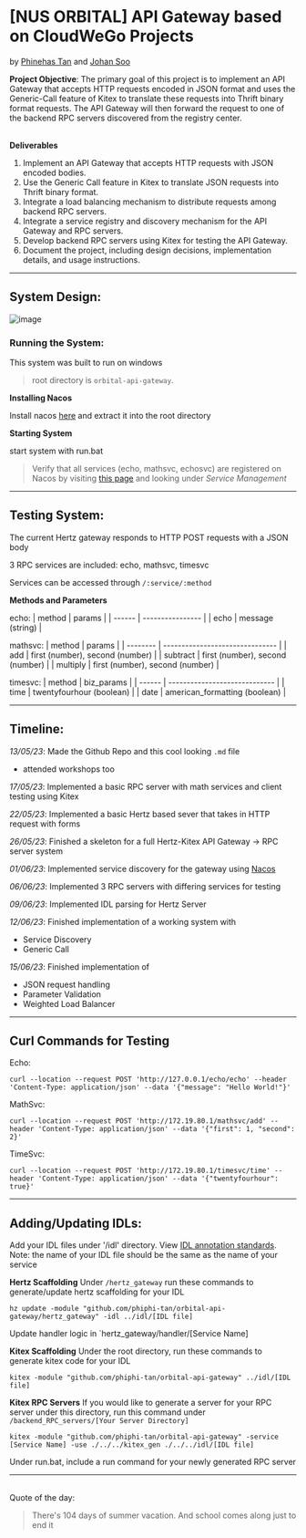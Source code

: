 <h1> [NUS ORBITAL] API Gateway based on CloudWeGo Projects</h1>

by [Phinehas Tan](https://github.com/phiphi-tan/ "also known as Phi Phi") and [Johan Soo](https://github.com/delishad21 "pronounced Yo-han")


**Project Objective**: The primary goal of this project is to implement an API Gateway that accepts HTTP requests encoded in JSON format and uses the Generic-Call feature of Kitex to translate these requests into Thrift binary format requests. The API Gateway will then forward the request to one of the backend RPC servers discovered from the registry center. 

\
**Deliverables**
1. Implement an API Gateway that accepts HTTP requests with JSON encoded bodies.
2. Use the Generic Call feature in Kitex to translate JSON requests into Thrift binary
format.
3. Integrate a load balancing mechanism to distribute requests among backend RPC
servers.
4. Integrate a service registry and discovery mechanism for the API Gateway and RPC
servers.
5. Develop backend RPC servers using Kitex for testing the API Gateway.
6. Document the project, including design decisions, implementation details, and usage
instructions.
___

**<h2>System Design:</h2>**

![image](https://github.com/phiphi-tan/orbital-api-gateway/assets/103935416/7c8e00ef-eaea-4f5d-acc3-b52bd9eed8f9)

**<h3>Running the System:</h3>**
This system was built to run on windows

> root directory is ```orbital-api-gateway```.

**Installing Nacos**

Install nacos [here](https://github.com/alibaba/nacos/releases) and extract it into the root directory

**Starting System**

start system with run.bat

> Verify that all services (echo, mathsvc, echosvc) are registered on Nacos by visiting [this page](http://127.0.0.1:8848/nacos) and looking under *Service Management*
___

**<h2>Testing System:</h2>**

The current Hertz gateway responds to HTTP POST requests with a JSON body

3 RPC services are included: echo, mathsvc, timesvc

Services can be accessed through ```/:service/:method```

**Methods and Parameters**

echo:
| method | params           |
| ------ | ---------------- |
| echo   | message (string) |

mathsvc:
| method   | params                          |
| -------- | ------------------------------- |
| add      | first (number), second (number) |
| subtract | first (number), second (number) |
| multiply | first (number), second (number) |

timesvc:
| method | biz_params                    |
| ------ | ----------------------------- |
| time   | twentyfourhour (boolean)      |
| date   | american_formatting (boolean) |
___

**<h2>Timeline:</h2>**

*13/05/23*: Made the Github Repo and this cool looking `.md` file
- attended workshops too

*17/05/23*: Implemented a basic RPC server with math services and client testing using Kitex

*22/05/23*: Implemented a basic Hertz based sever that takes in HTTP request with forms

*26/05/23*: Finished a skeleton for a full Hertz-Kitex API Gateway -> RPC server system

*01/06/23*: Implemented service discovery for the gateway using [Nacos](https://nacos.io/en-us/)

*06/06/23*: Implemented 3 RPC servers with differing services for testing

*09/06/23*: Implemented IDL parsing for Hertz Server

*12/06/23*: Finished implementation of a working system with 
- Service Discovery
- Generic Call

*15/06/23*: Finished implementation of
- JSON request handling
- Parameter Validation
- Weighted Load Balancer
___

**<h2>Curl Commands for Testing</h2>**

Echo:
```shell
curl --location --request POST 'http://127.0.0.1/echo/echo' --header 'Content-Type: application/json' --data '{"message": "Hello World!"}'
```

MathSvc:
```shell
curl --location --request POST 'http://172.19.80.1/mathsvc/add' --header 'Content-Type: application/json' --data '{"first": 1, "second": 2}'
```

TimeSvc:
```shell
curl --location --request POST 'http://172.19.80.1/timesvc/time' --header 'Content-Type: application/json' --data '{"twentyfourhour": true}'
```
___

**<h2>Adding/Updating IDLs:</h2>**

Add your IDL files under '/idl' directory. View [IDL annotation standards](https://www.cloudwego.io/docs/kitex/tutorials/advanced-feature/generic-call/thrift_idl_annotation_standards/).
Note: the name of your IDL file should be the same as the name of your service

**Hertz Scaffolding**
Under `/hertz_gateway` run these commands to generate/update hertz scaffolding for your IDL
```shell
hz update -module "github.com/phiphi-tan/orbital-api-gateway/hertz_gateway" -idl ../idl/[IDL file]
```
Update handler logic in `hertz_gateway/handler/[Service Name]

**Kitex Scaffolding**
Under the root directory, run these commands to generate kitex code for your IDL
```shell
kitex -module "github.com/phiphi-tan/orbital-api-gateway" ../idl/[IDL file]
```

**Kitex RPC Servers**
If you would like to generate a server for your RPC server under this directory, run this command under `/backend_RPC_servers/[Your Server Directory]`
```shell
kitex -module "github.com/phiphi-tan/orbital-api-gateway" -service [Service Name] -use ./../../kitex_gen ./../../idl/[IDL file]
```
Under run.bat, include a run command for your newly generated RPC server
___
\
Quote of the day:
>There's 104 days of summer vacation. And school comes along just to end it
